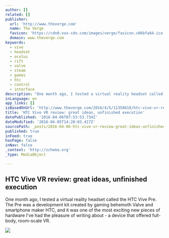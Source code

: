 ```yaml
---
author: []
related: []
publisher:
  url: 'http://www.theverge.com'
  name: The Verge
  favicon: 'https://cdn0.vox-cdn.com/images/verge/favicon.v86bfa84.ico'
  domain: www.theverge.com
keywords:
  - vive
  - headset
  - oculus
  - rift
  - valve
  - steam
  - games
  - htc
  - control
  - interface
description: "One month ago, I tested a virtual reality headset called the HTC Vive Pre. The Pre was a development kit created by gaming behemoth Valve and smartphone maker HTC, and it was one of the most exciting new pieces of hardware I've had the pleasure of writing about - a device that offered full-body, room-scale VR."
inLanguage: en
app_links: []
isBasedOnUrl: 'http://www.theverge.com/2016/4/5/11358618/htc-vive-vr-review'
title: 'HTC Vive VR review: great ideas, unfinished execution'
datePublished: '2016-04-06T07:53:53.734Z'
dateModified: '2016-04-05T14:20:03.417Z'
sourcePath: _posts/2016-04-06-htc-vive-vr-review-great-ideas-unfinished-execution.md
published: true
inFeed: true
hasPage: false
inNav: false
_context: 'http://schema.org'
_type: MediaObject

---
```

<article style=""><h1>HTC Vive VR review: great ideas, unfinished execution</h1><p>One month ago, I tested a virtual reality headset called the HTC Vive Pre. The Pre was a development kit created by gaming behemoth Valve and smartphone maker HTC, and it was one of the most exciting new pieces of hardware I've had the pleasure of writing about - a device that offered full-body, room-scale VR.</p><img src="https://cdn1.vox-cdn.com/thumbor/QfFCHe5VBxABsBfsq2yr5hJBbAU=/cdn0.vox-cdn.com/uploads/chorus_asset/file/6284149/jbareham_160401_1007_0047_c-up.0.png" /></article>